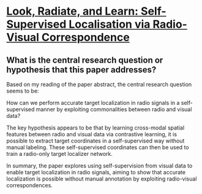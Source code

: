 # [Look, Radiate, and Learn: Self-Supervised Localisation via Radio-Visual   Correspondence](https://arxiv.org/abs/2206.06424)

## What is the central research question or hypothesis that this paper addresses?

 Based on my reading of the paper abstract, the central research question seems to be: 

How can we perform accurate target localization in radio signals in a self-supervised manner by exploiting commonalities between radio and visual data?

The key hypothesis appears to be that by learning cross-modal spatial features between radio and visual data via contrastive learning, it is possible to extract target coordinates in a self-supervised way without manual labeling. These self-supervised coordinates can then be used to train a radio-only target localizer network.

In summary, the paper explores using self-supervision from visual data to enable target localization in radio signals, aiming to show that accurate localization is possible without manual annotation by exploiting radio-visual correspondences.
